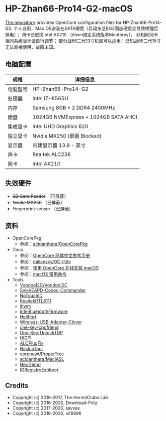 # HP-Zhan66-Pro14-G2-macOS

[The repository](https://github.com/chiccheung/HP-Zhan66-Pro14-G2-macOS) provides OpenCore configuration files for HP-Zhan66-Pro14-G2. 
个人自用，Mac OS安装在SATA硬盘（启动东芝BG3固态硬盘会导致唤醒后掉电）；
网卡已更换Intel AX210 （itlwm限定系统版本Monterey）， 非相同网卡相同系统版本请自行调节；
部分战66二代13寸机型可以适用；已知战66二代15寸无法直接使用，故障未知。
## 电脑配置

| 规格      | 详细信息 |
| -------- | ------- |
| 电脑型号 | HP-Zhan66-Pro14-G2 |
| 处理器   | Intel i7-8565U |
| 内存     | Samsung 8GB * 2 DDR4 2400MHz |
| 硬盘     | 1024GB NVMExpress  + 1024GB SATA AHCI  |
| 集成显卡  | Intel UHD Graphics 620 |
| 独立显卡  | Nvidia MX250 (屏蔽 Blocked) |
| 显示器    | 内建显示器 13.9 - 英寸 |
| 声卡     | Realtek ALC236 |
| 网卡     | Intel AX210 |

## 失效硬件

- ~~SD Card Reader~~ （已屏蔽）
- ~~Nvidia MX250~~ （已屏蔽）
- ~~Fingerprint sensor~~ （已屏蔽）

## 资料

-  OpenCorePkg
   - 参阅：[acidanthera/OpenCorePkg](https://github.com/acidanthera/OpenCorePkg)
-  Docs
   -  参阅：[OpenCore 简体中文参考手册](https://oc.skk.moe/)
   -  参阅：[daliansky/OC-little](https://github.com/daliansky/OC-little)
   -  参阅：[使用 OpenCore 在线安装 macOS](https://chiccheung.gitee.io/posts/c8c18f86/)
   -  参阅：[macOS 常用命令](https://chiccheung.gitee.io/posts/f5c6e166/)
-  Tools
   - [VoodooI2C/VoodooI2C](https://github.com/VoodooI2C/VoodooI2C)
   - [Sniki/EAPD-Codec-Commander](https://github.com/Sniki/EAPD-Codec-Commander)
   - [NoTouchID](https://github.com/al3xtjames/NoTouchID)
   - [RealtekRTL8111](https://github.com/Mieze/RTL8111_driver_for_OS_X)
   - [itlwm](https://github.com/zxystd/itlwm)
   - [IntelBluetoothFirmware](https://github.com/zxystd/IntelBluetoothFirmware)
   - [HeliPort](https://github.com/OpenIntelWireless/HeliPort)
   - [Wireless-USB-Adapter-Clover](https://github.com/chris1111/Wireless-USB-Adapter-Clover)
   - [one-key-cpufriend](https://github.com/stevezhengshiqi/one-key-cpufriend)
   - [One-Key-UnlockTDP](https://github.com/chiccheung/HP-Zhan66-Pro14-G2-macOS/tree/master/unlockTDP)
   - [HIDPI](https://github.com/xzhih/one-key-hidpi/blob/master/README-zh.md)
   - [ALCPlugFix](https://github.com/chiccheung/HP-Zhan66-Pro14-G2-macOS/tree/master/ALCPlugFix)
   - [HackinTool](https://kext.skk.moe/Software/HackinTool/)
   - [corpnewt/ProperTree](https://github.com/corpnewt/ProperTree)
   - [acidanthera/MaciASL](https://github.com/acidanthera/MaciASL)
   - [Hex Fiend](http://ridiculousfish.com/hexfiend/)
   - [IORegistryExplorer](https://github.com/vulgo/IORegistryExplorer)

## Credits

- Copyright (c) 2016-2017, The HermitCrabs Lab
- Copyright (c) 2016-2020, Download-Fritz
- Copyright (c) 2017-2020, savvas
- Copyright (c) 2016-2020, vit9696

